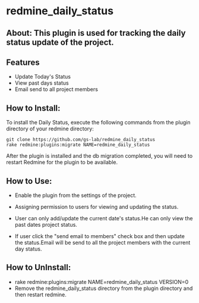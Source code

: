 redmine_daily_status
====================

## About: This plugin is used for tracking the daily status update of the project.

## Features

* Update Today's Status
* View past days status
* Email send to all project members


## How to Install:

To install the Daily Status, execute the following commands from the plugin directory of your redmine directory:

    git clone https://github.com/gs-lab/redmine_daily_status
    rake redmine:plugins:migrate NAME=redmine_daily_status

After the plugin is installed and the db migration completed, you will
need to restart Redmine for the plugin to be available.

## How to Use:

* Enable the plugin from the settings of the project.

* Assigning permission to users for viewing and updating the status.

* User can only add/update the current date's status.He can only view the past dates project status.

* If user click the "send email to members" check box and then update the status.Email will be send to all the project members with 
the current day status.

## How to UnInstall:

* rake redmine:plugins:migrate NAME=redmine_daily_status VERSION=0
* Remove the redmine_daily_status directory from the plugin directory and then restart redmine.